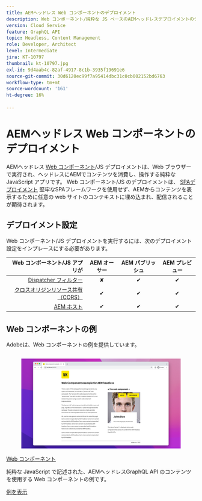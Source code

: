 ```yaml
---
title: AEMヘッドレス Web コンポーネントのデプロイメント
description: Web コンポーネント/純粋な JS ベースのAEMヘッドレスデプロイメントのデプロイメントに関する考慮事項について説明します。
version: Cloud Service
feature: GraphQL API
topic: Headless, Content Management
role: Developer, Architect
level: Intermediate
jira: KT-10797
thumbnail: kt-10797.jpg
exl-id: 9d4aab4c-82af-4917-8c1b-3935f19691e6
source-git-commit: 30d6120ec99f7a95414dbc31c0cb002152bd6763
workflow-type: tm+mt
source-wordcount: '161'
ht-degree: 16%

---
```


# AEMヘッドレス Web コンポーネントのデプロイメント

AEMヘッドレス [Web コンポーネント](https://developer.mozilla.org/en-US/docs/Web/Web_Components)/JS デプロイメントは、Web ブラウザーで実行され、ヘッドレスにAEMでコンテンツを消費し、操作する純粋な JavaScript アプリです。 Web コンポーネント/JS のデプロイメントは、 [SPAデプロイメント](./spa.md) 堅牢なSPAフレームワークを使用せず、AEMからコンテンツを表示するために任意の web サイトのコンテキストに埋め込まれ、配信されることが期待されます。


## デプロイメント設定

Web コンポーネント/JS デプロイメントを実行するには、次のデプロイメント設定をインプレースにする必要があります。

| Web コンポーネント/JS アプリが | AEM オーサー | AEM パブリッシュ | AEM プレビュー |
|---------------------------------------------------:|:----------:|:-----------:|:-----------:|
| [Dispatcher フィルター](./configurations/dispatcher-filters.md) | ✘ | ✔ | ✔ |
| [クロスオリジンリソース共有（CORS）](./configurations/cors.md) | ✔ | ✔ | ✔ |
| [AEM ホスト](./configurations/aem-hosts.md) | ✔ | ✔ | ✔ |

## Web コンポーネントの例

Adobeは、Web コンポーネントの例を提供しています。

<div class="columns is-multiline">
    <!-- Web Component -->
    <div class="column is-half-tablet is-half-desktop is-one-third-widescreen" aria-label="Web Component" tabindex="0">
       <div class="card">
           <div class="card-image">
               <figure class="image is-16by9">
                   <a href="../example-apps/web-component.md" title="Web コンポーネント" tabindex="-1">
                       <img class="is-bordered-r-small" src="../example-apps/assets/web-component/web-component-card.png" alt="Web コンポーネント">
                   </a>
               </figure>
           </div>
           <div class="card-content is-padded-small">
               <div class="content">
                   <p class="headline is-size-6 has-text-weight-bold"><a href="../example-apps/web-component.md" title="Web コンポーネント">Web コンポーネント</a></p>
                   <p class="is-size-6">純粋な JavaScript で記述された、AEMヘッドレスGraphQL API のコンテンツを使用する Web コンポーネントの例です。</p>
                   <a href="../example-apps/web-component.md" class="spectrum-Button spectrum-Button--outline spectrum-Button--primary spectrum-Button--sizeM">
                       <span class="spectrum-Button-label has-no-wrap has-text-weight-bold">例を表示</span>
                   </a>
               </div>
           </div>
       </div>
    </div>
</div>
